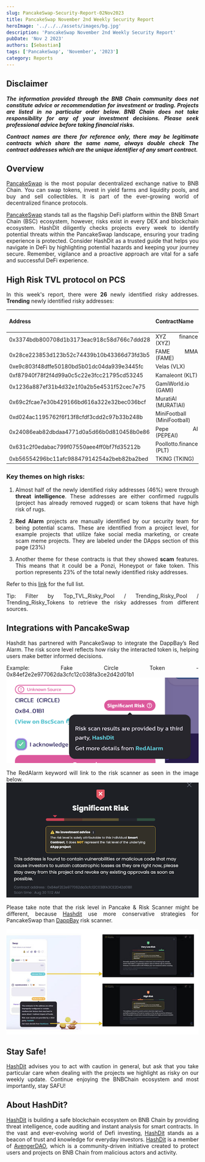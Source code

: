```yaml
---
slug: PancakeSwap-Security-Report-02Nov2023
title: PancakeSwap November 2nd Weekly Security Report
heroImage: '../../../assets/images/bg.jpg'
description: 'PancakeSwap November 2nd Weekly Security Report'
pubDate: 'Nov 2 2023'
authors: [Sebastian]
tags: ['PancakeSwap', 'November', '2023']
category: Reports
---
```

<div align="justify">

## Disclaimer 


***The information provided through the BNB Chain community does not constitute advice or recommendation for investment or trading. Projects are listed in no particular order below. BNB Chain does not take responsibility for any of your investment decisions. Please seek professional advice before taking financial risks.***

***Contract names are there for reference only, there may be legitimate contracts which share the same name, always double check The contract addresses which are the unique identifier of any smart contract.***

## Overview
[PancakeSwap](https://pancakeswap.finance/) is the most popular decentralized exchange native to BNB Chain. You can swap tokens, invest in yield farms and liquidity pools, and buy and sell collectibles. It is part of the ever-growing world of decentralized finance protocols. 

[PancakeSwap](https://pancakeswap.finance/) stands tall as the flagship DeFi platform within the BNB Smart Chain (BSC) ecosystem, however, risks exist in every DEX and blockchain ecosystem. HashDit diligently checks projects every week to identify potential threats within the PancakeSwap landscape, ensuring your trading experience is protected. Consider HashDit as a trusted guide that helps you navigate in DeFi by highlighting potential hazards and keeping your journey secure. Remember, vigilance and a proactive approach are vital for a safe and successful DeFi experience.

## High Risk TVL protocol on PCS

In this week's report, there were **26** newly identified risky addresses.
**Trending** newly identified risky addresses: 

| Address      | 	ContractName |	Weekly Active Transactions |
| ----------- | 	----------- |	----------- |
|0x3374bdb800708d1b3173eac918c58d766c7ddd28|	XYZ finance (XYZ)|	598|
|0x28ce223853d123b52c74439b10b43366d73fd3b5|	FAME MMA (FAME)|	353|
|0xe9c803f48dffe50180bd5b01dc04da939e3445fc|	Velas (VLX)|	269|
|0xf87940f78f2f4d99a0c5c22e3fcc21795cd53245|	Kamaleont (KLT)|	225|
|0x1236a887ef31b4d32e1f0a2b5e4531f52cec7e75|	GamiWorld.io (GAMI)|	117|
|0x69c2fcae7e30b429166bd616a322e32bec036bcf|	MuratiAI (MURATIAI)|	91|
|0xd024ac1195762f6f13f8cfdf3cdd2c97b33b248b|	MiniFootball (MiniFootball)|	85|
|0x24086eab82dbdaa4771d0a5d66b0d810458b0e86|	Pepe AI (PEPEAI)|	82|
|0x631c2f0edabac799f07550aee4ff0bf7fd35212b|	Poollotto.finance (PLT)|	68|
|0xb56554296bc11afc98847914254a2beb82ba2bed|	TKING (TKING)|	48|

### Key themes on high risks:

1. Almost half of the newly identified risky addresses (46%) were through **threat intelligence**. These addresses are either confirmed rugpulls (project has already removed rugged) or scam tokens that have high risk of rugs. 

2. **Red Alarm** projects are manually identified by our security team for being potential scams. These are identified from a project level, for example projects that utilize fake social media marketing, or create scam meme projects. They are labeled under the DApps section of this page (23%)

3. Another theme for these contracts is that they showed **scam** features. This means that it could be a Ponzi, Honeypot or fake token. This portion represents 23% of the total newly identified risky addresses.

Refer to this [link](https://github.com/hashdit/hashdit/blob/main/gitbook_source_code/data/11022023_most_popular_risky_address.csv) for the full list.

Tip: Filter by Top_TVL_Risky_Pool / Trending_Risky_Pool / Trending_Risky_Tokens to retrieve the risky addresses from different sources.

## Integrations with PancakeSwap
Hashdit has partnered with PancakeSwap to integrate the DappBay’s Red Alarm. The risk score level reflects how risky the interacted token is, helping users make better informed decisions.


Example: Fake Circle Token - 0x84ef2e2e977062da3cfc12c038fa3ce2d42d01b1
![IMG-1](../2023-08-31/1.png)

The RedAlarm keyword will link to the risk scanner as seen in the image below.
![IMG-2](../2023-08-31/2.png)

Please take note that the risk level in Pancake & Risk Scanner might be different, because [Hashdit](https://www.hashdit.io/en) use more conservative strategies for PancakeSwap than [DappBay](https://dappbay.bnbchain.org/) risk scanner.

![IMG-3](../2023-08-31/3.jpeg)

## Stay Safe!
[HashDit](https://www.hashdit.io/en) advises you to act with caution in general, but ask that you take particular care when dealing with the projects we highlight as risky on our weekly update. Continue enjoying the BNBChain ecosystem and most importantly, stay SAFU!

## About HashDit?
[HashDit](https://www.hashdit.io/en) is building a safe blockchain ecosystem on BNB Chain by providing threat intelligence, code auditing and instant analysis for smart contracts. In the vast and ever-evolving world of Defi investing, [HashDit](https://www.hashdit.io/en) stands as a beacon of trust and knowledge for everyday investors.  [HashDit](https://www.hashdit.io/en) is a member of [AvengerDAO](https://www.bnbchain.org/en/blog/introducing-avengerdao-the-security-initiative-protecting-users-from-malicious-actors/), which is a community-driven initiative created to protect users and projects on BNB Chain from malicious actors and activity.

</div>